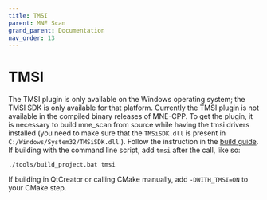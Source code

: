 ```yaml
---
title: TMSI
parent: MNE Scan
grand_parent: Documentation
nav_order: 13
---
```

# TMSI

The TMSI plugin is only available on the Windows operating system; the TMSI SDK is only available for that platform. Currently the TMSI plugin is not available in the compiled binary releases of MNE-CPP. To get the plugin, it is necessary to build mne_scan from source while having the tmsi drivers installed (you need to make sure that the `TMSiSDK.dll` is present in `C:/Windows/System32/TMSiSDK.dll`.). Follow the instruction in the [build guide](../development/buildguide_cmake.md). If building with the command line script, add `tmsi` after the call, like so:

```
./tools/build_project.bat tmsi
```

If building in QtCreator or calling CMake manually, add `-DWITH_TMSI=ON` to your CMake step.

